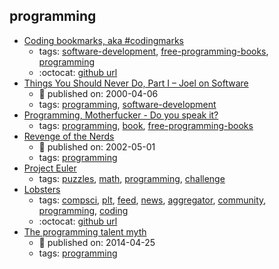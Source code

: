 programming 
---
* [Coding bookmarks, aka #codingmarks](https://www.codingmarks.org)
    * tags: [software-development](../tags/software-development.md), [free-programming-books](../tags/free-programming-books.md), [programming](../tags/programming.md)
    * :octocat: [github url](https://github.com/Codingpedia/codingmarks)
* [Things You Should Never Do, Part I – Joel on Software](https://www.joelonsoftware.com/2000/04/06/things-you-should-never-do-part-i/)
    * :calendar: published on: 2000-04-06
    * tags: [programming](../tags/programming.md), [software-development](../tags/software-development.md)
* [Programming, Motherfucker - Do you speak it?](http://programming-motherfucker.com/)
    * tags: [programming](../tags/programming.md), [book](../tags/book.md), [free-programming-books](../tags/free-programming-books.md)
* [Revenge of the Nerds](http://www.paulgraham.com/icad.html)
    * :calendar: published on: 2002-05-01
    * tags: [programming](../tags/programming.md)
* [Project Euler](https://projecteuler.net/)
    * tags: [puzzles](../tags/puzzles.md), [math](../tags/math.md), [programming](../tags/programming.md), [challenge](../tags/challenge.md)
* [Lobsters](https://lobste.rs/)
    * tags: [compsci](../tags/compsci.md), [plt](../tags/plt.md), [feed](../tags/feed.md), [news](../tags/news.md), [aggregator](../tags/aggregator.md), [community](../tags/community.md), [programming](../tags/programming.md), [coding](../tags/coding.md)
    * :octocat: [github url](https://github.com/lobsters/lobsters)
* [The programming talent myth](https://lwn.net/Articles/641779/)
    * :calendar: published on: 2014-04-25
    * tags: [programming](../tags/programming.md)
